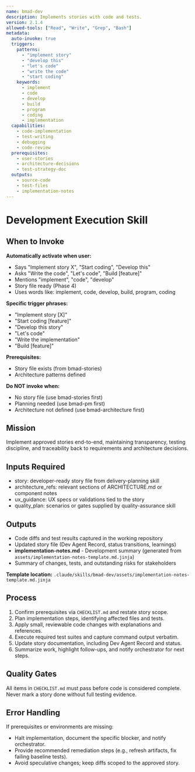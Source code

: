 ```yaml
---
name: bmad-dev
description: Implements stories with code and tests.
version: 2.1.4
allowed-tools: ["Read", "Write", "Grep", "Bash"]
metadata:
  auto-invoke: true
  triggers:
    patterns:
      - "implement story"
      - "develop this"
      - "let's code"
      - "write the code"
      - "start coding"
    keywords:
      - implement
      - code
      - develop
      - build
      - program
      - coding
      - implementation
  capabilities:
    - code-implementation
    - test-writing
    - debugging
    - code-review
  prerequisites:
    - user-stories
    - architecture-decisions
    - test-strategy-doc
  outputs:
    - source-code
    - test-files
    - implementation-notes
---
```


# Development Execution Skill

## When to Invoke

**Automatically activate when user:**
- Says "Implement story X", "Start coding", "Develop this"
- Asks "Write the code", "Let's code", "Build [feature]"
- Mentions "implement", "code", "develop"
- Story file ready (Phase 4)
- Uses words like: implement, code, develop, build, program, coding

**Specific trigger phrases:**
- "Implement story [X]"
- "Start coding [feature]"
- "Develop this story"
- "Let's code"
- "Write the implementation"
- "Build [feature]"

**Prerequisites:**
- Story file exists (from bmad-stories)
- Architecture patterns defined

**Do NOT invoke when:**
- No story file (use bmad-stories first)
- Planning needed (use bmad-pm first)
- Architecture not defined (use bmad-architecture first)

## Mission
Implement approved stories end-to-end, maintaining transparency, testing discipline, and traceability back to requirements and architecture decisions.

## Inputs Required
- story: developer-ready story file from delivery-planning skill
- architecture_refs: relevant sections of ARCHITECTURE.md or component notes
- ux_guidance: UX specs or validations tied to the story
- quality_plan: scenarios or gates supplied by quality-assurance skill

## Outputs
- Code diffs and test results captured in the working repository
- Updated story file (Dev Agent Record, status transitions, learnings)
- **implementation-notes.md** - Development summary (generated from `assets/implementation-notes-template.md.jinja`)
- Summary of changes, tests, and outstanding risks for stakeholders

**Template location:** `.claude/skills/bmad-dev/assets/implementation-notes-template.md.jinja`

## Process
1. Confirm prerequisites via `CHECKLIST.md` and restate story scope.
2. Plan implementation steps, identifying affected files and tests.
3. Apply small, reviewable code changes with explanations and references.
4. Execute required test suites and capture command output verbatim.
5. Update story documentation, including Dev Agent Record and status.
6. Summarize work, highlight follow-ups, and notify orchestrator for next steps.

## Quality Gates
All items in `CHECKLIST.md` must pass before code is considered complete. Never mark a story done without full testing evidence.

## Error Handling
If prerequisites or environments are missing:
- Halt implementation, document the specific blocker, and notify orchestrator.
- Provide recommended remediation steps (e.g., refresh artifacts, fix failing baseline tests).
- Avoid speculative changes; keep diffs scoped to the approved story.
